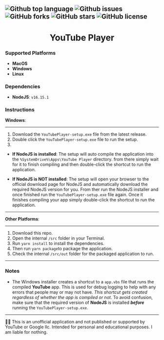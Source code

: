 ![Github top language](https://img.shields.io/github/languages/top/NimbiDev/YouTube-Player?style=plastic)
![Github issues](https://img.shields.io/github/issues/NimbiDev/YouTube-Player?style=plastic)
![GitHub forks](https://img.shields.io/github/forks/NimbiDev/YouTube-Player?style=plastic)
![GitHub stars](https://img.shields.io/github/stars/NimbiDev/YouTube-Player?style=plastic)
![GitHub license](https://img.shields.io/github/license/NimbiDev/YouTube-Player?style=plastic)
---


<h1 align="center">YouTube Player</h1>

### Supported Platforms

 - **MacOS**
 - **Windows**
 - **Linux**
 
### Dependencies

 - **NodeJS**: `v16.15.1`

### Instructions

**Windows**:

---

1. Download the `YouTubePlayer-setup.exe` file from the latest release.
2. Double click the `YouTubePlayer-setup.exe` file to run the setup.
3. 

 - **If NodeJS is installed**: The setup will auto compile the application into the `%SystemDrive%\Apps\YouTube Player` directory. from there simply wait for it to finish compiling and then double-click the shortcut to run the application. 

 - **If NodeJS is NOT installed**: The setup will open your browser to the official download page for NodeJS and automatically download the required NodeJS version for you. From ther run the NodeJS installer and once finished run the `YouTubePlayer-setup.exe` file again. Once it finishes compiling your app simply double-click the shortcut to run the application.
 
---

**Other Platforms**:

---

1. Download this repo.
2. Open the internal `/src` folder in your Terminal.
3. Run `yarn install` to install the dependencies.
4. Then run `yarn package`to package the application.
5. Check the internal `/src/out` folder for the packaged application to run.

---


### Notes

 - The Windows installer creates a shortcut to a `app.vbs` file that runs the compiled **YouTube** app. This is used for debug logging to help with any errors that people may or may not have. *This shortcut gets created regardless of whether the app is compiled or not*. To avoid confusion, make sure that the required version of **NodeJS** is installed ***before*** running the `YouTubePlayer-setup.exe`.

---

🧑‍⚖️ This is an unofficial application and not published or supported by YouTube or Google llc. Intended for personal and educational purposes. I am liable for nothing.

